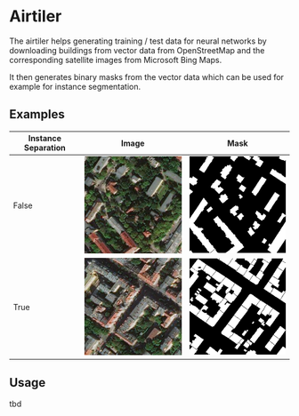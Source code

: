 # Airtiler

The airtiler helps generating training / test data for neural networks by downloading buildings from
vector data from OpenStreetMap and the corresponding satellite images from Microsoft Bing Maps.

It then generates binary masks from the vector data which can be used for example for instance segmentation.

## Examples
Instance Separation|Image|Mask
---|---|---
False|![](images/image2.png)|![](images/mask2.png)
True|![](images/image1.png)|![](images/mask1.png)

## Usage
tbd